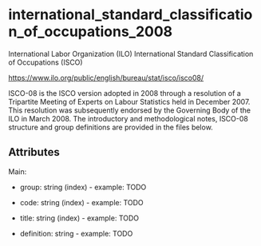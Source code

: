 # international_standard_classification_of_occupations_2008

International Labor Organization (ILO) International Standard Classification of Occupations (ISCO)

https://www.ilo.org/public/english/bureau/stat/isco/isco08/

ISCO-08 is the ISCO version adopted in 2008 through a resolution of a Tripartite Meeting of Experts on Labour Statistics held in December 2007. This resolution was subsequently endorsed by the Governing Body of the ILO in March 2008. The introductory and methodological notes, ISCO-08 structure and group definitions are provided in the files below.


## Attributes

Main:

* group: string (index) - example: TODO

* code: string (index) - example: TODO

* title: string (index) - example: TODO

* definition: string - example: TODO

